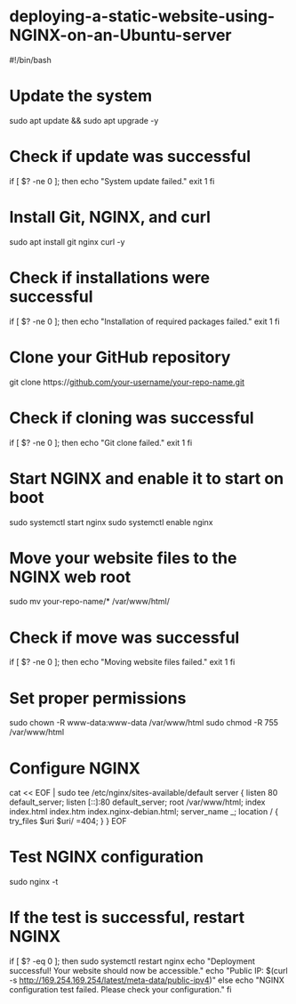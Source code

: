 # deploying-a-static-website-using-NGINX-on-an-Ubuntu-server

#!/bin/bash

# Update the system
sudo apt update && sudo apt upgrade -y

# Check if update was successful
if [ $? -ne 0 ]; then
    echo "System update failed."
    exit 1
fi

# Install Git, NGINX, and curl
sudo apt install git nginx curl -y

# Check if installations were successful
if [ $? -ne 0 ]; then
    echo "Installation of required packages failed."
    exit 1
fi

# Clone your GitHub repository
git clone https://[github.com/your-username/your-repo-name.git
](https://github.com/Gbenga001/deploying-a-static-website-using-NGINX-on-an-Ubuntu-server/edit/main/README.md)
# Check if cloning was successful
if [ $? -ne 0 ]; then
    echo "Git clone failed."
    exit 1
fi

# Start NGINX and enable it to start on boot
sudo systemctl start nginx
sudo systemctl enable nginx

# Move your website files to the NGINX web root
sudo mv your-repo-name/* /var/www/html/

# Check if move was successful
if [ $? -ne 0 ]; then
    echo "Moving website files failed."
    exit 1
fi

# Set proper permissions
sudo chown -R www-data:www-data /var/www/html
sudo chmod -R 755 /var/www/html

# Configure NGINX
cat << EOF | sudo tee /etc/nginx/sites-available/default
server {
    listen 80 default_server;
    listen [::]:80 default_server;
    root /var/www/html;
    index index.html index.htm index.nginx-debian.html;
    server_name _;
    location / {
        try_files \$uri \$uri/ =404;
    }
}
EOF

# Test NGINX configuration
sudo nginx -t

# If the test is successful, restart NGINX
if [ $? -eq 0 ]; then
    sudo systemctl restart nginx
    echo "Deployment successful! Your website should now be accessible."
    echo "Public IP: $(curl -s http://169.254.169.254/latest/meta-data/public-ipv4)"
else
    echo "NGINX configuration test failed. Please check your configuration."
fi
